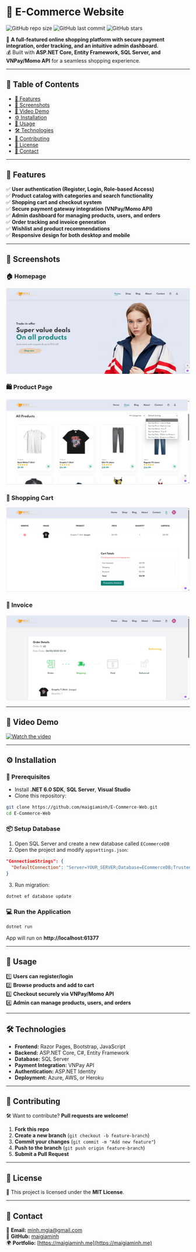# 🛒 E-Commerce Website

![GitHub repo size](https://img.shields.io/github/repo-size/maigiaminh/E-Commerce-Web?color=blue&style=flat-square)
![GitHub last commit](https://img.shields.io/github/last-commit/maigiaminh/E-Commerce-Web?color=green&style=flat-square)
![GitHub stars](https://img.shields.io/github/stars/maigiaminh/E-Commerce-Web?style=social)

📌 **A full-featured online shopping platform with secure payment integration, order tracking, and an intuitive admin dashboard.**  
💰 Built with **ASP.NET Core, Entity Framework, SQL Server, and VNPay/Momo API** for a seamless shopping experience.

---

## 📖 Table of Contents
- [🌟 Features](#-features)
- [📸 Screenshots](#-screenshots)
- [🎥 Video Demo](#-video-demo)
- [⚙️ Installation](#️-installation)
- [🚀 Usage](#-usage)
- [🛠 Technologies](#-technologies)
- [🙌 Contributing](#-contributing)
- [📄 License](#-license)
- [📩 Contact](#-contact)

---

## 🌟 Features
✅ **User authentication (Register, Login, Role-based Access)**  
✅ **Product catalog with categories and search functionality**  
✅ **Shopping cart and checkout system**  
✅ **Secure payment gateway integration (VNPay/Momo API)**  
✅ **Admin dashboard for managing products, users, and orders**  
✅ **Order tracking and invoice generation**  
✅ **Wishlist and product recommendations**  
✅ **Responsive design for both desktop and mobile**  

---

## 📸 Screenshots
### 🏠 Homepage
![Homepage Screenshot](https://raw.githubusercontent.com/maigiaminh/E-Commerce-Web/main/assets/images/ecommerce-homepage.png)



### 🛍️ Product Page
![Product Page Screenshot](https://raw.githubusercontent.com/maigiaminh/E-Commerce-Web/main/assets/images/ecommerce-product.png)



### 🛒 Shopping Cart
![Shopping Cart Screenshot](https://raw.githubusercontent.com/maigiaminh/E-Commerce-Web/main/assets/images/ecommerce-cart.png)



### 🧾 Invoice
![Invoice Screenshot](https://raw.githubusercontent.com/maigiaminh/E-Commerce-Web/main/assets/images/ecommerce-invoice.png)



---

## 🎥 Video Demo
[![Watch the video](https://img.youtube.com/vi/8yPZAbMdChk/maxresdefault.jpg)](https://www.youtube.com/watch?v=8yPZAbMdChk)



---

## ⚙️ Installation

### **🔧 Prerequisites**
- Install **.NET 6.0 SDK**, **SQL Server**, **Visual Studio**  
- Clone this repository:
```sh
git clone https://github.com/maigiaminh/E-Commerce-Web.git
cd E-Commerce-Web
```

### **📦 Setup Database**
1. Open SQL Server and create a new database called `ECommerceDB`
2. Open the project and modify `appsettings.json`:
```json
"ConnectionStrings": {
  "DefaultConnection": "Server=YOUR_SERVER;Database=ECommerceDB;Trusted_Connection=True;MultipleActiveResultSets=true"
}
```
3. Run migration:
```sh
dotnet ef database update
```

### **💻 Run the Application**
```sh
dotnet run
```
App will run on **http://localhost:61377**

---

## 🚀 Usage
1️⃣ **Users can register/login**  
2️⃣ **Browse products and add to cart**  
3️⃣ **Checkout securely via VNPay/Momo API**  
4️⃣ **Admin can manage products, users, and orders**  

---

## 🛠 Technologies
- **Frontend:** Razor Pages, Bootstrap, JavaScript
- **Backend:** ASP.NET Core, C#, Entity Framework
- **Database:** SQL Server
- **Payment Integration:** VNPay API
- **Authentication:** ASP.NET Identity
- **Deployment:** Azure, AWS, or Heroku

---

## 🙌 Contributing
🛠 Want to contribute? **Pull requests are welcome!**
1. **Fork this repo**  
2. **Create a new branch** (`git checkout -b feature-branch`)
3. **Commit your changes** (`git commit -m "Add new feature"`)
4. **Push to the branch** (`git push origin feature-branch`)
5. **Submit a Pull Request**

---

## 📄 License
📜 This project is licensed under the **MIT License**.

---

## 📩 Contact
📧 **Email:** minh.mgia@gmail.com  
🔗 **GitHub:** [maigiaminh](https://github.com/maigiaminh)  
🌍 **Portfolio:** [https://maigiaminh.me](https://maigiaminh.me)


